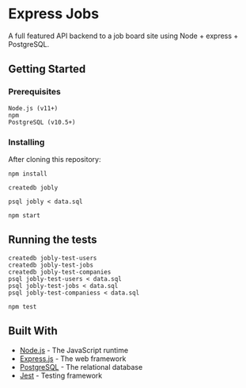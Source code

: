 # Express Jobs

A full featured API backend to a job board site using Node + express + PostgreSQL.

## Getting Started

### Prerequisites

```
Node.js (v11+)
npm
PostgreSQL (v10.5+)
```

### Installing

After cloning this repository:

```
npm install
```

```
createdb jobly
```

```
psql jobly < data.sql
```

```
npm start
```

## Running the tests

```
createdb jobly-test-users
createdb jobly-test-jobs
createdb jobly-test-companies
psql jobly-test-users < data.sql
psql jobly-test-jobs < data.sql
psql jobly-test-companiess < data.sql
```

```
npm test
```

## Built With

- [Node.js](https://nodejs.org/en/) - The JavaScript runtime
- [Express.js](https://expressjs.com/) - The web framework
- [PostgreSQL](https://maven.apache.org/) - The relational database
- [Jest](https://jestjs.io/) - Testing framework
